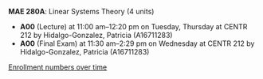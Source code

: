 **MAE 280A**: Linear Systems Theory (4 units)

- **A00** (Lecture) at 11:00 am–12:20 pm on Tuesday, Thursday at CENTR 212 by Hidalgo-Gonzalez, Patricia (A16711283)
- **A00** (Final Exam) at 11:30 am–2:29 pm on Wednesday at CENTR 212 by Hidalgo-Gonzalez, Patricia (A16711283)

[Enrollment numbers over time](./MAE280A.tsv)
